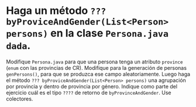 #  Haga un método  `??? byProviceAndGender(List<Person> persons)` en la clase `Persona.java dada`.


Modifique `Persona.java` para que una persona tenga un atributo `province` (`enum` con las provincias de CR). Modifique para la generación de personas `genPersons()`, para que se produzca ese campo aleatoriamente. Luego haga el método  `??? byProviceAndGender(List<Person> persons)` una agrupación por provincia y dentro de provincia por género. Indique como parte del ejercicio cuál es el tipo `????` de retorno de `byProvinceAndGender`. Use colectores.